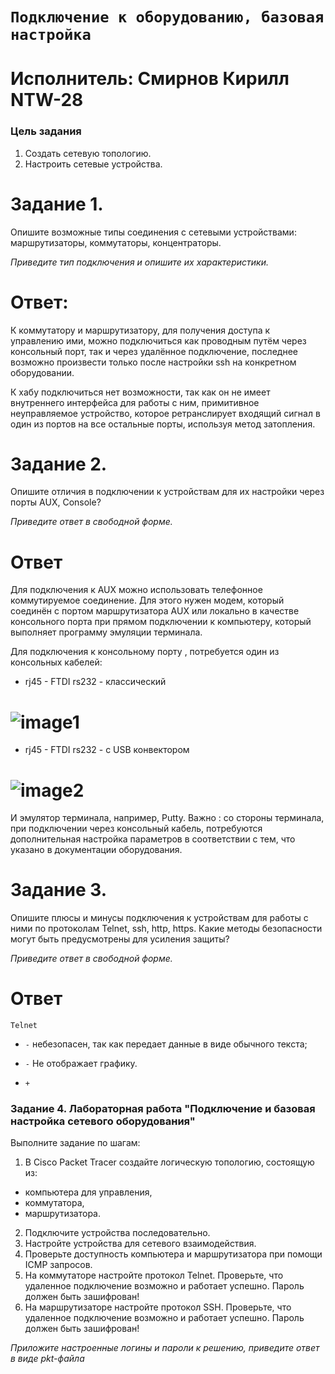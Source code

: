 # `Подключение к оборудованию, базовая настройка` 
# Исполнитель: Смирнов Кирилл NTW-28
### Цель задания

1. Создать сетевую топологию.
2. Настроить сетевые устройства.


# Задание 1. 

Опишите возможные типы соединения с сетевыми устройствами: маршрутизаторы, коммутаторы, концентраторы. 

*Приведите тип подключения и опишите их характеристики.*

# Ответ:
К коммутатору и маршрутизатору, для получения доступа к управлению ими, можно подключиться как проводным путём через консольный порт, так и через удалённое подключение, последнее возможно произвести только после настройки ssh на конкретном оборудовании.

К хабу подключиться нет возможности, так как он не имеет внутреннего интерфейса для работы с ним, примитивное неуправляемое устройство, которое ретранслирует входящий сигнал в один из портов на все остальные порты, используя метод затопления.

# Задание 2.

Опишите отличия в подключении  к устройствам для их настройки через порты AUX, Console? 

*Приведите ответ в свободной форме.*

# Ответ

Для подключения к AUX можно использовать телефонное коммутируемое соединение. Для этого нужен модем, который соединён с портом маршрутизатора AUX или локально в качестве консольного порта при прямом подключении к компьютеру, который выполняет программу эмуляции терминала. 

Для подключения к консольному порту , потребуется один из консольных кабелей: 
-  rj45  - FTDI rs232 - классический 
# ![image1]()

- rj45  - FTDI rs232 - c USB конвектором
# ![image2]()

И эмулятор терминала, например, Putty. 
Важно : со стороны терминала, при подключении через консольный кабель, потребуются
дополнительная настройка параметров в соответствии с тем, что указано в документации оборудования.
# Задание 3.

Опишите плюсы и минусы подключения к устройствам для работы с ними по протоколам Telnet, ssh, http, https.
Какие методы безопасности могут быть предусмотрены для усиления защиты?  

*Приведите ответ в свободной форме.*

#  Ответ
`Telnet`
- `-` небезопасен, так как передает данные в виде обычного текста;
- `-` Не отображает графику.

- `+`
### Задание 4. Лабораторная работа "Подключение и базовая настройка сетевого оборудования"

Выполните задание по шагам:

1. В Cisco Packet Tracer cоздайте логическую топологию, состоящую из:
- компьютера для управления,
- коммутатора,
- маршрутизатора.
2. Подключите устройства последовательно.
3. Настройте устройства для сетевого взаимодействия.
4. Проверьте доступность компьютера и маршрутизатора при помощи ICMP запросов. 
5. На коммутаторе настройте протокол Telnet. Проверьте, что удаленное подключение возможно и работает успешно. Пароль должен быть зашифрован!
6. На маршрутизаторе настройте протокол SSH. Проверьте, что удаленное подключение возможно и работает успешно. Пароль должен быть зашифрован!

*Приложите настроенные логины и пароли к решению, приведите ответ в виде pkt-файла*


